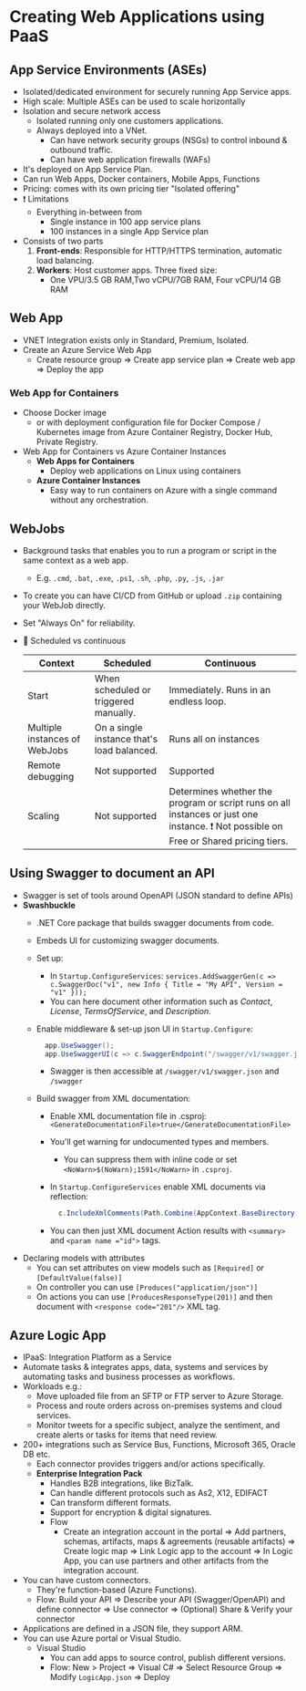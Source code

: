 # Creating Web Applications using PaaS

## App Service Environments (ASEs)

- Isolated/dedicated environment for securely running App Service apps.
- High scale: Multiple ASEs can be used to scale horizontally
- Isolation and secure network access
  - Isolated running only one customers applications.
  - Always deployed into a VNet.
    - Can have network security groups (NSGs) to control inbound & outbound traffic.
    - Can have web application firewalls (WAFs)
- It's deployed on App Service Plan.
- Can run Web Apps, Docker containers, Mobile Apps, Functions
- Pricing: comes with its own pricing tier "Isolated offering"
- ❗ Limitations
  - Everything in-between from
    - Single instance in 100 app service plans
    - 100 instances in a single App Service plan
- Consists of two parts
  1. **Front-ends**: Responsible for HTTP/HTTPS termination, automatic load balancing.
  2. **Workers**: Host customer apps. Three fixed size:
     - One VPU/3.5 GB RAM,Two vCPU/7GB RAM, Four vCPU/14 GB RAM

## Web App

- VNET Integration exists only in Standard, Premium, Isolated.
- Create an Azure Service Web App
  - Create resource group => Create app service plan => Create web app => Deploy the app

### Web App for Containers

- Choose Docker image
  - or with deployment configuration file for Docker Compose / Kubernetes image from Azure Container Registry, Docker Hub, Private Registry.
- Web App for Containers vs Azure Container Instances
  - **Web Apps for Containers**
    - Deploy web applications on Linux using containers
  - **Azure Container Instances**
    - Easy way to run containers on Azure with a single command without any orchestration.

## WebJobs

- Background tasks that enables you to run a program or script in the same context as a web app.
  - E.g. `.cmd`, `.bat`, `.exe`, `.ps1`, `.sh`, `.php`, `.py`, `.js`, `.jar`
- To create you can have CI/CD from GitHub or upload `.zip` containing your WebJob directly.
- Set "Always On" for reliability.
- 📝 Scheduled vs continuous

  | Context | Scheduled | Continuous |
  | ------- | --------- | ---------- |
  | Start | When scheduled or triggered manually. | Immediately. Runs in an endless loop. |
  | Multiple instances of WebJobs | On a single instance that's load balanced. | Runs all on instances |
  | Remote debugging | Not supported | Supported |
  | Scaling | Not supported | Determines whether the program or script runs on all instances or just one instance. ❗ Not possible on Free or Shared pricing tiers. |

## Using Swagger to document an API

- Swagger is set of tools around OpenAPI (JSON standard to define APIs)
- **Swashbuckle**
  - .NET Core package that builds swagger documents from code.
  - Embeds UI for customizing swagger documents.
  - Set up:
    - In `Startup.ConfigureServices`: `services.AddSwaggerGen(c => c.SwaggerDoc("v1", new Info { Title = "My API", Version = "v1" }));`
    - You can here document other information such as *Contact*, *License*, *TermsOfService*, and *Description*.
  - Enable middleware & set-up json UI in `Startup.Configure`:

    ```c#
      app.UseSwagger();
      app.UseSwaggerUI(c => c.SwaggerEndpoint("/swagger/v1/swagger.json", "My API V1");
    ```

    - Swagger is then accessible at `/swagger/v1/swagger.json` and `/swagger`
  - Build swagger from XML documentation:
    - Enable XML documentation file in .csproj: `<GenerateDocumentationFile>true</GenerateDocumentationFile>`
    - You'll get warning for undocumented types and members.
      - You can suppress them with inline code or set `<NoWarn>$(NoWarn);1591</NoWarn>` in `.csproj`.
    - In `Startup.ConfigureServices` enable XML documents via reflection:

      ```c#
        c.IncludeXmlComments(Path.Combine(AppContext.BaseDirectory, $"{Assembly.GetExecutingAssembly().GetName().Name}.xml"));
      ```

    - You can then just XML document Action results with `<summary>` and `<param name ="id">` tags.
- Declaring models with attributes
  - You can set attributes on view models such as `[Required]` or `[DefaultValue(false)]`
  - On controller you can use `[Produces("application/json")]`
  - On actions you can use `[ProducesResponseType(201)]` and then document with `<response code="201"/>` XML tag.

## Azure Logic App

- IPaaS: Integration Platform as a Service
- Automate tasks & integrates apps, data, systems and services by automating tasks and business processes as workflows.
- Workloads e.g.:
  - Move uploaded file from an SFTP or FTP server to Azure Storage.
  - Process and route orders across on-premises systems and cloud services.
  - Monitor tweets for a specific subject, analyze the sentiment, and create alerts or tasks for items that need review.
- 200+ integrations such as Service Bus, Functions, Microsoft 365, Oracle DB etc.
  - Each connector provides triggers and/or actions specifically.
  - **Enterprise Integration Pack**
    - Handles B2B integrations, like BizTalk.
    - Can handle different protocols such as As2, X12, EDIFACT
    - Can transform different formats.
    - Support for encryption & digital signatures.
    - Flow
      - Create an integration account in the portal => Add partners, schemas, artifacts, maps & agreements (reusable artifacts) => Create logic map => Link Logic app to the account => In Logic App, you can use partners and other artifacts from the integration account.
- You can have custom connectors.
  - They're function-based (Azure Functions).
  - Flow: Build your API => Describe your API (Swagger/OpenAPI) and define connector => Use connector => (Optional) Share & Verify your connector
- Applications are defined in a JSON file, they support ARM.
- You can use Azure portal or Visual Studio.
  - Visual Studio
    - You can add apps to source control, publish different versions.
    - Flow: New > Project => Visual C# => Select Resource Group => Modify `LogicApp.json` => Deploy

